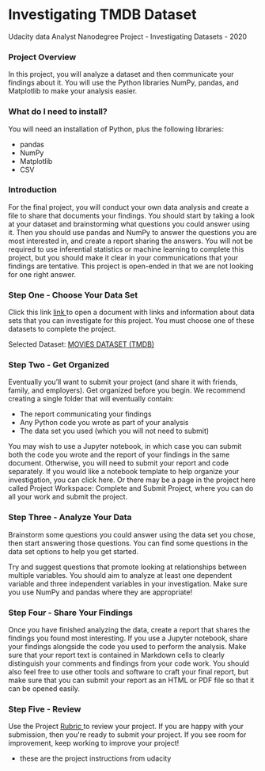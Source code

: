 # Investigating TMDB Dataset
Udacity data Analyst Nanodegree Project - Investigating Datasets - 2020


### Project Overview
In this project, you will analyze a dataset and then communicate your findings about it. You will use the Python libraries NumPy, pandas, and Matplotlib to make your analysis easier.

### What do I need to install?
You will need an installation of Python, plus the following libraries:
* pandas
* NumPy
* Matplotlib
* CSV

### Introduction
For the final project, you will conduct your own data analysis and create a file to share that documents your findings. You should start by taking a look at your dataset and brainstorming what questions you could answer using it. Then you should use pandas and NumPy to answer the questions you are most interested in, and create a report sharing the answers. You will not be required to use inferential statistics or machine learning to complete this project, but you should make it clear in your communications that your findings are tentative. This project is open-ended in that we are not looking for one right answer.

### Step One - Choose Your Data Set
Click this link <a href="https://docs.google.com/document/d/e/2PACX-1vTlVmknRRnfy_4eTrjw5hYGaiQim5ctr9naaRd4V9du2B5bxpd8FEH3KtDgp8qVekw7Cj1GLk1IXdZi/pub?embedded=True">link </a>
 to open a document with links and information about data sets that you can investigate for this project. 
You must choose one of these datasets to complete the project.

Selected Dataset: <a href="https://d17h27t6h515a5.cloudfront.net/topher/2017/October/59dd1c4c_tmdb-movies/tmdb-movies.csv"> MOVIES DATASET (TMDB) </a>
### Step Two - Get Organized
Eventually you’ll want to submit your project (and share it with friends, family, and employers). Get organized before you begin. We recommend creating a single folder that will eventually contain:

* The report communicating your findings
* Any Python code you wrote as part of your analysis
* The data set you used (which you will not need to submit)

You may wish to use a Jupyter notebook, in which case you can submit both the code you wrote and the report of your findings in the same document. 
Otherwise, you will need to submit your report and code separately. If you would like a notebook template to help organize your investigation, you can click here. 
Or there may be a page in the project here called Project Workspace: Complete and Submit Project, where you can do all your work and submit the project.

### Step Three - Analyze Your Data
Brainstorm some questions you could answer using the data set you chose, then start answering those questions. You can find some questions in the data set options to help you get started.

Try and suggest questions that promote looking at relationships between multiple variables. You should aim to analyze at least one dependent variable and three independent variables in your investigation. Make sure you use NumPy and pandas where they are appropriate!

### Step Four - Share Your Findings
Once you have finished analyzing the data, create a report that shares the findings you found most interesting. If you use a Jupyter notebook, share your findings alongside the code you used to perform the analysis. Make sure that your report text is contained in Markdown cells to clearly distinguish your comments and findings from your code work. You should also feel free to use other tools and software to craft your final report, but make sure that you can submit your report as an HTML or PDF file so that it can be opened easily.

### Step Five - Review
Use the Project <a href="https://review.udacity.com/#!/rubrics/107/view"> Rubric </a> to review your project. If you are happy with your submission, then you're ready to submit your project. If you see room for improvement, keep working to improve your project!



* these are the project instructions from udacity
